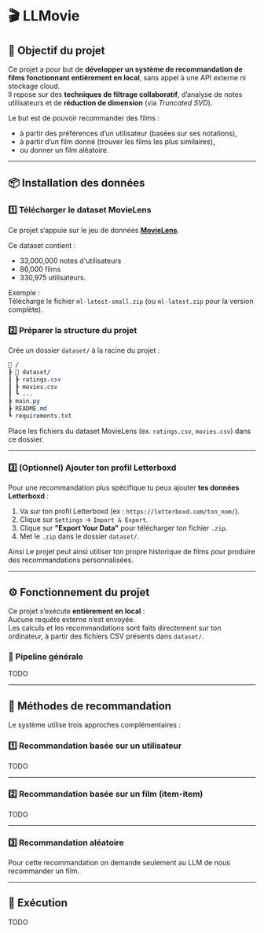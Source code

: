# 🎬 LLMovie

## 🧠 Objectif du projet

Ce projet a pour but de **développer un système de recommandation de films fonctionnant entièrement en local**, sans appel à une API externe ni stockage cloud.  
Il repose sur des **techniques de filtrage collaboratif**, d’analyse de notes utilisateurs et de **réduction de dimension** (via *Truncated SVD*).  

Le but est de pouvoir recommander des films :
-  à partir des préférences d’un utilisateur (basées sur ses notations),
-  à partir d’un film donné (trouver les films les plus similaires),
-  ou donner un film aléatoire.

---

## 📦 Installation des données

### 1️⃣ Télécharger le dataset MovieLens

Ce projet s’appuie sur le jeu de données [**MovieLens**](https://grouplens.org/datasets/movielens/latest/).  

Ce dataset contient :
- 33,000,000 notes d'utilisateurs 
- 86,000 films 
- 330,975 utilisateurs.

Exemple :  
Télécharge le fichier `ml-latest-small.zip` (ou `ml-latest.zip` pour la version complète).

### 2️⃣ Préparer la structure du projet

Crée un dossier `dataset/` à la racine du projet :

```css
📁 /
┣ 📁 dataset/
┃ ┣ ratings.csv
┃ ┣ movies.csv
┃ ┗ ...
┣ main.py
┣ README.md
┗ requirements.txt
```


Place les fichiers du dataset MovieLens (ex. `ratings.csv`, `movies.csv`) dans ce dossier.

---

### 3️⃣ (Optionnel) Ajouter ton profil Letterboxd

Pour une recommandation plus spécifique tu peux ajouter **tes données Letterboxd** :

1. Va sur ton profil Letterboxd (ex : `https://letterboxd.com/ton_nom/`).
2. Clique sur `Settings` → `Import & Export`.
3. Clique sur **"Export Your Data"** pour télécharger ton fichier `.zip`.
4. Met le `.zip` dans le dossier `dataset/`.

Ainsi Le projet peut ainsi utiliser ton propre historique de films pour produire des recommandations personnalisées.

---

## ⚙️ Fonctionnement du projet

Ce projet s’exécute **entièrement en local** :  
Aucune requête externe n’est envoyée.  
Les calculs et les recommandations sont faits directement sur ton ordinateur, à partir des fichiers CSV présents dans `dataset/`.

### 🧩 Pipeline générale

TODO

---

## 🧮 Méthodes de recommandation

Le système utilise trois approches complémentaires :

### 1️⃣ Recommandation basée sur un utilisateur

TODO

---

### 2️⃣ Recommandation basée sur un film (item-item)

TODO

---

### 3️⃣​ Recommandation aléatoire

Pour cette recommandation on demande seulement au LLM de nous recommander un film.

---

## 🚀 Exécution

TODO
